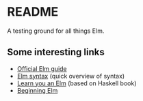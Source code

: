 # README

A testing ground for all things Elm.

## Some interesting links

- [Official Elm guide](https://guide.elm-lang.org/)
- [Elm syntax](https://elm-lang.org/docs/syntax) (quick overview of syntax)
- [Learn you an Elm](https://learnyouanelm.github.io/) (based on Haskell book)
- [Beginning Elm](https://elmprogramming.com/)

